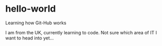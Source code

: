 # hello-world
Learning how Git-Hub works

I am from the UK, currently learning to code. 
Not sure which area of IT I want to head into yet...
